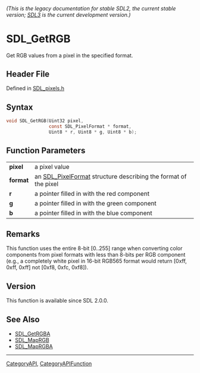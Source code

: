 ###### (This is the legacy documentation for stable SDL2, the current stable version; [SDL3](https://wiki.libsdl.org/SDL3/) is the current development version.)
# SDL_GetRGB

Get RGB values from a pixel in the specified format.

## Header File

Defined in [SDL_pixels.h](https://github.com/libsdl-org/SDL/blob/SDL2/include/SDL_pixels.h)

## Syntax

```c
void SDL_GetRGB(Uint32 pixel,
                const SDL_PixelFormat * format,
                Uint8 * r, Uint8 * g, Uint8 * b);

```

## Function Parameters

|                |                                                                                    |
| -------------- | ---------------------------------------------------------------------------------- |
| **pixel**      | a pixel value                                                                      |
| **format**     | an [SDL_PixelFormat](SDL_PixelFormat) structure describing the format of the pixel |
| **r**          | a pointer filled in with the red component                                         |
| **g**          | a pointer filled in with the green component                                       |
| **b**          | a pointer filled in with the blue component                                        |

## Remarks

This function uses the entire 8-bit [0..255] range when converting color
components from pixel formats with less than 8-bits per RGB component
(e.g., a completely white pixel in 16-bit RGB565 format would return [0xff,
0xff, 0xff] not [0xf8, 0xfc, 0xf8]).

## Version

This function is available since SDL 2.0.0.

## See Also

- [SDL_GetRGBA](SDL_GetRGBA)
- [SDL_MapRGB](SDL_MapRGB)
- [SDL_MapRGBA](SDL_MapRGBA)

----
[CategoryAPI](CategoryAPI), [CategoryAPIFunction](CategoryAPIFunction)

